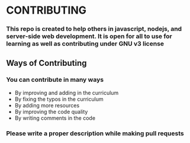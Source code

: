 # CONTRIBUTING

### This repo is created to help others in javascript, nodejs, and server-side web development. It is open for all to use for learning as well as contributing under GNU v3 license

## Ways of Contributing

### You can contribute in many ways

- By improving and adding in the curriculum
- By fixing the typos in the curriculum
- By adding more resources
- By improving the code quality
- By writing comments in the code

### Please write a proper description while making pull requests 
